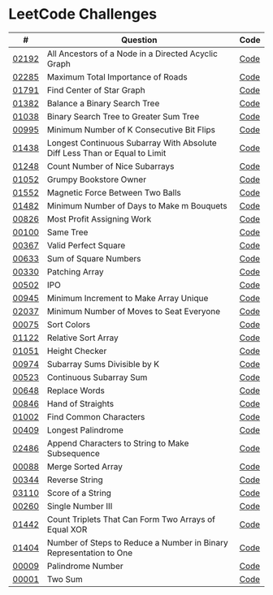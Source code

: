 # LeetCode Challenges

| #                                                                                                                 | Question                                                                   | Code                                                                                   |
|-------------------------------------------------------------------------------------------------------------------|----------------------------------------------------------------------------|----------------------------------------------------------------------------------------|
| [02192](https://leetcode.com/problems/all-ancestors-of-a-node-in-a-directed-acyclic-graph)                        | All Ancestors of a Node in a Directed Acyclic Graph                        | [Code](src%2F02192-AllAncestorsOfANodeInADirectedAcyclicGraph.kt)                      | 
| [02285](https://leetcode.com/problems/maximum-total-importance-of-roads)                                          | Maximum Total Importance of Roads                                          | [Code](src%2F02285-MaximumTotalImportanceOfRoads.kt)                                   | 
| [01791](https://leetcode.com/problems/find-center-of-star-graph)                                                  | Find Center of Star Graph                                                  | [Code](src%2F01791-FindCenterOfStarGraph.kt)                                           | 
| [01382](https://leetcode.com/problems/balance-a-binary-search-tree/description)                                   | Balance a Binary Search Tree                                               | [Code](src%2F01382-BalanceABinarySearchTree.kt)                                        | 
| [01038](https://leetcode.com/problems/binary-search-tree-to-greater-sum-tree)                                     | Binary Search Tree to Greater Sum Tree                                     | [Code](src%2F01038-BinarySearchTreeToGreaterSumTree.kt)                                | 
| [00995](https://leetcode.com/problems/minimum-number-of-k-consecutive-bit-flips)                                  | Minimum Number of K Consecutive Bit Flips                                  | [Code](src%2F00995-MinimumNumberOfKConsecutiveBitFlips.kt)                             | 
| [01438](https://leetcode.com/problems/longest-continuous-subarray-with-absolute-diff-less-than-or-equal-to-limit) | Longest Continuous Subarray With Absolute Diff Less Than or Equal to Limit | [Code](src%2F01438-LongestContinuousSubarrayWithAbsoluteDiffLessThanOrEqualToLimit.kt) | 
| [01248](https://leetcode.com/problems/count-number-of-nice-subarrays)                                             | Count Number of Nice Subarrays                                             | [Code](src%2F01248-CountNumberOfNiceSubarrays.kt)                                      | 
| [01052](https://leetcode.com/problems/grumpy-bookstore-owner)                                                     | Grumpy Bookstore Owner                                                     | [Code](src%2F1052-GrumpyBookstoreOwner.kt)                                             | 
| [01552](https://leetcode.com/problems/magnetic-force-between-two-balls)                                           | Magnetic Force Between Two Balls                                           | [Code](src%2F01552-MagneticForceBetweenTwoBalls.kt)                                    | 
| [01482](https://leetcode.com/problems/minimum-number-of-days-to-make-m-bouquets)                                  | Minimum Number of Days to Make m Bouquets                                  | [Code](src%2F01482-MinimumNumberOfDaysToMakeMBouquets.kt)                              | 
| [00826](https://leetcode.com/problems/most-profit-assigning-work)                                                 | Most Profit Assigning Work                                                 | [Code](src%2F00826-MostProfitAssigningWork.kt)                                         | 
| [00100](https://leetcode.com/problems/same-tree)                                                                  | Same Tree                                                                  | [Code](src%2F00100-SameTree%20.kt)                                                     | 
| [00367](https://leetcode.com/problems/valid-perfect-square)                                                       | Valid Perfect Square                                                       | [Code](src%2F00367-ValidPerfectSquare.kt)                                              | 
| [00633](https://leetcode.com/problems/sum-of-square-numbers)                                                      | Sum of Square Numbers                                                      | [Code](src%2F00633-SumOfSquareNumbers.kt)                                              | 
| [00330](https://leetcode.com/problems/patching-array)                                                             | Patching Array                                                             | [Code](src%2F00330-PatchingArray.kt)                                                   | 
| [00502](https://leetcode.com/problems/ipo)                                                                        | IPO                                                                        | [Code](src%2F00502-IPO.kt)                                                             | 
| [00945](https://leetcode.com/problems/minimum-increment-to-make-array-unique)                                     | Minimum Increment to Make Array Unique                                     | [Code](src%2F00945-MinimumIncrementToMakeArrayUnique.kt)                               | 
| [02037](https://leetcode.com/problems/minimum-number-of-moves-to-seat-everyone)                                   | Minimum Number of Moves to Seat Everyone                                   | [Code](src%2F02037-MinimumNumberOfMovesToSeatEveryone.kt)                              | 
| [00075](https://leetcode.com/problems/sort-colors)                                                                | Sort Colors                                                                | [Code](src%2F00075-SortColors.kt)                                                      | 
| [01122](https://leetcode.com/problems/relative-sort-array)                                                        | Relative Sort Array                                                        | [Code](src%2F01122-RelativeSortArray.kt)                                               | 
| [01051](https://leetcode.com/problems/height-checker)                                                             | Height Checker                                                             | [Code](src%2F01051-HeightChecker.kt)                                                   | 
| [00974](https://leetcode.com/problems/subarray-sums-divisible-by-k)                                               | Subarray Sums Divisible by K                                               | [Code](src%2F00974-SubarraySumsDivisibleByK.kt)                                        | 
| [00523](https://leetcode.com/problems/continuous-subarray-sum)                                                    | Continuous Subarray Sum                                                    | [Code](src%2F00523-ContinuousSubarraySum.kt)                                           | 
| [00648](https://leetcode.com/problems/replace-words)                                                              | Replace Words                                                              | [Code](src%2F00648-ReplaceWords.kt)                                                    | 
| [00846](https://leetcode.com/problems/hand-of-straights)                                                          | Hand of Straights                                                          | [Code](src%2F00846-HandOfStraights.kt)                                                 | 
| [01002](https://leetcode.com/problems/find-common-characters)                                                     | Find Common Characters                                                     | [Code](src%2F01002-FindCommonCharacters.kt)                                            | 
| [00409](https://leetcode.com/problems/longest-palindrome)                                                         | Longest Palindrome                                                         | [Code](src%2F00409-LongestPalindrome.kt)                                               | 
| [02486](https://leetcode.com/problems/append-characters-to-string-to-make-subsequence)                            | Append Characters to String to Make Subsequence                            | [Code](src%2F02486-AppendCharactersToStringToMakeSubsequence.kt)                       | 
| [00088](https://leetcode.com/problems/merge-sorted-array)                                                         | Merge Sorted Array                                                         | [Code](src%2F00088-MergeSortedArray.kt)                                                | 
| [00344](https://leetcode.com/problems/reverse-string)                                                             | Reverse String                                                             | [Code](src%2F00344-ReverseString.kt)                                                   | 
| [03110](https://leetcode.com/problems/score-of-a-string)                                                          | Score of a String                                                          | [Code](src%2F03110-ScoreOfAString.kt)                                                  | 
| [00260](https://leetcode.com/problems/single-number-iii)                                                          | Single Number III                                                          | [Code](src%2F00260-SingleNumberIII.kt)                                                 | 
| [01442](https://leetcode.com/problems/count-triplets-that-can-form-two-arrays-of-equal-xor/)                      | Count Triplets That Can Form Two Arrays of Equal XOR                       | [Code](src%2F01442-CountTripletsThatCanFormTwoArraysOfEqualXOR.kt)                     | 
| [01404](https://leetcode.com/problems/number-of-steps-to-reduce-a-number-in-binary-representation-to-one/)        | Number of Steps to Reduce a Number in Binary Representation to One         | [Code](src%2F01401-NumberOfStepsToReduceANumberInBinaryRepresentationToOne.kt)         | 
| [00009](https://leetcode.com/problems/palindrome-number)                                                          | Palindrome Number                                                          | [Code](src%2F00009-PalindromeNumber.kt)                                                | 
| [00001](https://leetcode.com/problems/two-sum/description/)                                                       | Two Sum                                                                    | [Code](src%2F001-TwoSum.kt)                                                            | 
